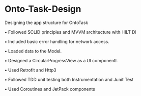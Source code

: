 # Onto-Task-Design

Designing the app structure for OntoTask

• Followed SOLID principles and MVVM architecture with HILT DI

• Included basic error handling for network access.

• Loaded data to the Model.

• Designed a CircularProgressView as a UI componentI.

• Used Retrofit and Http3

• Followed TDD unit testing both Instrumentation and Junit Test

• Used Coroutines and JetPack components
